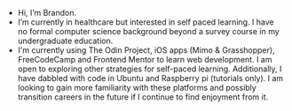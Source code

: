 -  Hi, I’m Brandon.
- I’m currently in healthcare but interested in self paced learning. I have no formal computer science background beyond a survey course in my undergraduate education.
- I'm currently using The Odin Project, iOS apps (Mimo & Grasshopper), FreeCodeCamp and Frontend Mentor to learn web development. I am open to exploring other strategies for self-paced learning. Additionally, I have dabbled with code in Ubuntu and Raspberry pi (tutorials only). I am looking to gain more familiarity with these platforms and possibly transition careers in the future if I continue to find enjoyment from it.


<!---
walker861/walker861 is a ✨ special ✨ repository because its `README.md` (this file) appears on your GitHub profile.
You can click the Preview link to take a look at your changes.
--->
